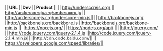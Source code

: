 ||        **URL**                            ||             **Dev**                             ||              **Product**                 ||
|| http://underscorejs.org/                  || http://underscorejs.org/underscore.js           || http://underscorejs.org/underscore-min.js||   || http://backbonejs.org/                    ||http://backbonejs.org/backbone.js                ||http://backbonejs.org/backbone-min.js     || 
||https://nodejs.org/                        || https://nodejs.org/api/                                                                     ||
||http://jquery.com/                         || http://code.jquery.com/jquery-2.1.4.js          ||http://code.jquery.com/jquery-2.1.4.min.js||   ||http://cdn.code.baidu.com/||
||  https://developers.google.com/speed/libraries/||
